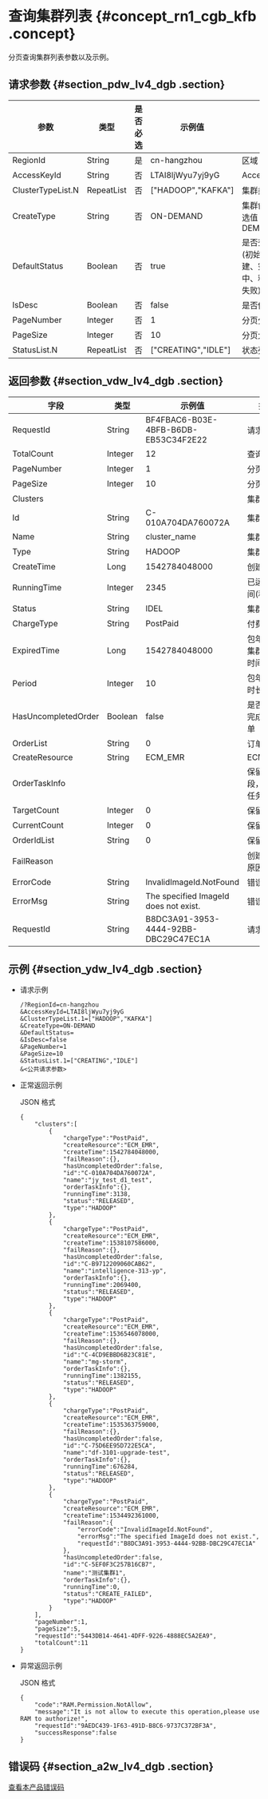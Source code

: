 # 查询集群列表 {#concept_rn1_cgb_kfb .concept}

分页查询集群列表参数以及示例。

## 请求参数 {#section_pdw_lv4_dgb .section}

|参数|类型|是否必选|示例值|描述|
|--|--|----|---|--|
|RegionId|String|是|cn-hangzhou|区域|
|AccessKeyId|String|否|LTAI8ljWyu7yj9yG|AccessKeyId|
|ClusterTypeList.N|RepeatList|否|\["HADOOP","KAFKA"\]|集群类型列表|
|CreateType|String|否|ON-DEMAND|集群创建类型。可选值：ON-DEMAND,MANUAL|
|DefaultStatus|Boolean|否|true|是否查询默认状态\(初始化中、等待构建、空闲、运行中、释放中、创建失败\)的集群|
|IsDesc|Boolean|否|false|是否倒序排列|
|PageNumber|Integer|否|1|分页分数，从1开始|
|PageSize|Integer|否|10|分页大小|
|StatusList.N|RepeatList|否|\["CREATING","IDLE"\]|状态列表|

## 返回参数 {#section_vdw_lv4_dgb .section}

|字段|类型|示例值|描述|
|--|--|---|--|
|RequestId|String|BF4FBAC6-B03E-4BFB-B6DB-EB53C34F2E22|请求ID|
|TotalCount|Integer|12|查询总数|
|PageNumber|Integer|1|分页页数|
|PageSize|Integer|10|分页大小|
|Clusters| | |集群列表|
|Id|String|C-010A704DA760072A|集群ID|
|Name|String|cluster\_name|集群名|
|Type|String|HADOOP|集群类型|
|CreateTime|Long|1542784048000|创建时间|
|RunningTime|Integer|2345|已运行时间\(秒\)|
|Status|String|IDEL|集群状态|
|ChargeType|String|PostPaid|付费类型|
|ExpiredTime|Long|1542784048000|包年包月集群超时时间|
|Period|Integer|10|包年包月时长（天）|
|HasUncompletedOrder|Boolean|false|是否有未完成的订单|
|OrderList|String|0|订单列表|
|CreateResource|String|ECM\_EMR|ECM\_EMR|
|OrderTaskInfo| | |保留字段，订单任务信息|
|TargetCount|Integer|0|保留字段|
|CurrentCount|Integer|0|保留字段|
|OrderIdList|String|0|保留字段|
|FailReason| | |创建失败原因|
|ErrorCode|String|InvalidImageId.NotFound|错误码|
|ErrorMsg|String|The specified ImageId does not exist.|错误信息|
|RequestId|String|B8DC3A91-3953-4444-92BB-DBC29C47EC1A|请求ID|

## 示例 {#section_ydw_lv4_dgb .section}

-   请求示例

    ```
    /?RegionId=cn-hangzhou
    &AccessKeyId=LTAI8ljWyu7yj9yG
    &ClusterTypeList.1=["HADOOP","KAFKA"]
    &CreateType=ON-DEMAND
    &DefaultStatus=
    &IsDesc=false
    &PageNumber=1
    &PageSize=10
    &StatusList.1=["CREATING","IDLE"]
    &<公共请求参数>
    ```

-   正常返回示例

    JSON 格式

    ```
    {
    	"clusters":[
    		{
    			"chargeType":"PostPaid",
    			"createResource":"ECM_EMR",
    			"createTime":1542784048000,
    			"failReason":{},
    			"hasUncompletedOrder":false,
    			"id":"C-010A704DA760072A",
    			"name":"jy_test_d1_test",
    			"orderTaskInfo":{},
    			"runningTime":3138,
    			"status":"RELEASED",
    			"type":"HADOOP"
    		},
    		{
    			"chargeType":"PostPaid",
    			"createResource":"ECM_EMR",
    			"createTime":1538107586000,
    			"failReason":{},
    			"hasUncompletedOrder":false,
    			"id":"C-B9712209060CAB62",
    			"name":"intelligence-313-yp",
    			"orderTaskInfo":{},
    			"runningTime":2069400,
    			"status":"RELEASED",
    			"type":"HADOOP"
    		},
    		{
    			"chargeType":"PostPaid",
    			"createResource":"ECM_EMR",
    			"createTime":1536546078000,
    			"failReason":{},
    			"hasUncompletedOrder":false,
    			"id":"C-4CD9EBBD6B23C81E",
    			"name":"mg-storm",
    			"orderTaskInfo":{},
    			"runningTime":1382155,
    			"status":"RELEASED",
    			"type":"HADOOP"
    		},
    		{
    			"chargeType":"PostPaid",
    			"createResource":"ECM_EMR",
    			"createTime":1535363759000,
    			"failReason":{},
    			"hasUncompletedOrder":false,
    			"id":"C-75D6EE95D722E5CA",
    			"name":"df-3101-upgrade-test",
    			"orderTaskInfo":{},
    			"runningTime":676284,
    			"status":"RELEASED",
    			"type":"HADOOP"
    		},
    		{
    			"chargeType":"PostPaid",
    			"createResource":"ECM_EMR",
    			"createTime":1534492361000,
    			"failReason":{
    				"errorCode":"InvalidImageId.NotFound",
    				"errorMsg":"The specified ImageId does not exist.",
    				"requestId":"B8DC3A91-3953-4444-92BB-DBC29C47EC1A"
    			},
    			"hasUncompletedOrder":false,
    			"id":"C-5EF0F3C257B16CB7",
    			"name":"测试集群1",
    			"orderTaskInfo":{},
    			"runningTime":0,
    			"status":"CREATE_FAILED",
    			"type":"HADOOP"
    		}
    	],
    	"pageNumber":1,
    	"pageSize":5,
    	"requestId":"5443DB14-4641-4DFF-9226-4888EC5A2EA9",
    	"totalCount":11
    }
    ```

-   异常返回示例

    JSON 格式

    ```
    {
    	"code":"RAM.Permission.NotAllow",
    	"message":"It is not allow to execute this operation,please use RAM to authorize!",
    	"requestId":"9AEDC439-1F63-491D-B8C6-9737C372BF3A",
    	"successResponse":false
    }
    ```


## 错误码 {#section_a2w_lv4_dgb .section}

[查看本产品错误码](https://error-center.alibabacloud.com/status/product/Emr)

